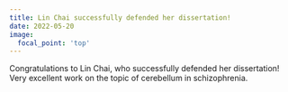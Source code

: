 ```yaml
---
title: Lin Chai successfully defended her dissertation!
date: 2022-05-20
image:
  focal_point: 'top'
---
```


Congratulations to Lin Chai, who successfully defended her dissertation! Very excellent work on the topic of cerebellum in schizophrenia.

<!--more-->

